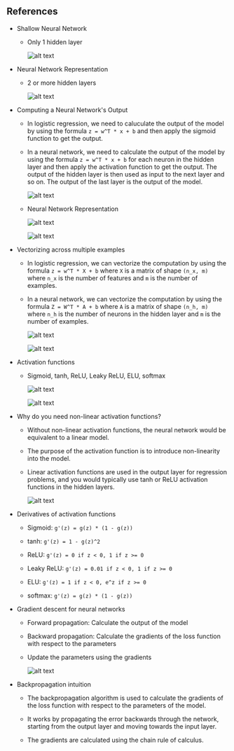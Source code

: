 ## References

- Shallow Neural Network

    - Only 1 hidden layer

        ![alt text](image.png)

- Neural Network Representation

    - 2 or more hidden layers

        ![alt text](image-1.png)

- Computing a Neural Network's Output

    - In logistic regression, we need to caluculate the output of the model by using the formula `z = w^T * x + b` and then apply the sigmoid function to get the output.
    - In a neural network, we need to calculate the output of the model by using the formula `z = w^T * x + b` for each neuron in the hidden layer and then apply the activation function to get the output. The output of the hidden layer is then used as input to the next layer and so on. The output of the last layer is the output of the model.

        ![alt text](image-2.png)

    - Neural Network Representation

        ![alt text](image-3.png)

        ![alt text](image-4.png)

- Vectorizing across multiple examples

    - In logistic regression, we can vectorize the computation by using the formula `z = w^T * X + b` where `X` is a matrix of shape `(n_x, m)` where `n_x` is the number of features and `m` is the number of examples.
    - In a neural network, we can vectorize the computation by using the formula `Z = W^T * A + b` where `A` is a matrix of shape `(n_h, m)` where `n_h` is the number of neurons in the hidden layer and `m` is the number of examples.

        ![alt text](image-5.png)

        ![alt text](image-6.png)

- Activation functions

    - Sigmoid, tanh, ReLU, Leaky ReLU, ELU, softmax

        ![alt text](image-7.png)

        ![alt text](image-8.png)

- Why do you need non-linear activation functions?

    - Without non-linear activation functions, the neural network would be equivalent to a linear model.

    - The purpose of the activation function is to introduce non-linearity into the model.

    - Linear activation functions are used in the output layer for regression problems, and you would typically use tanh or ReLU activation functions in the hidden layers.

        ![alt text](image-9.png)

- Derivatives of activation functions

    - Sigmoid: `g'(z) = g(z) * (1 - g(z))`

    - tanh: `g'(z) = 1 - g(z)^2`

    - ReLU: `g'(z) = 0 if z < 0, 1 if z >= 0`

    - Leaky ReLU: `g'(z) = 0.01 if z < 0, 1 if z >= 0`

    - ELU: `g'(z) = 1 if z < 0, e^z if z >= 0`

    - softmax: `g'(z) = g(z) * (1 - g(z))`

- Gradient descent for neural networks

    - Forward propagation: Calculate the output of the model

    - Backward propagation: Calculate the gradients of the loss function with respect to the parameters

    - Update the parameters using the gradients

        ![alt text](image-10.png)

- Backpropagation intuition

    - The backpropagation algorithm is used to calculate the gradients of the loss function with respect to the parameters of the model.

    - It works by propagating the error backwards through the network, starting from the output layer and moving towards the input layer.

    - The gradients are calculated using the chain rule of calculus.

